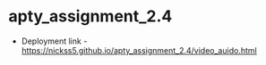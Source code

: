 ﻿# apty_assignment_2.4
- Deployment link - https://nickss5.github.io/apty_assignment_2.4/video_auido.html
